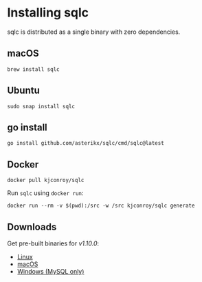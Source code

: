 # Installing sqlc

sqlc is distributed as a single binary with zero dependencies.

## macOS

```
brew install sqlc
```

## Ubuntu

```
sudo snap install sqlc
```

## go install

```
go install github.com/asterikx/sqlc/cmd/sqlc@latest
```

## Docker

```
docker pull kjconroy/sqlc
```

Run `sqlc` using `docker run`:

```
docker run --rm -v $(pwd):/src -w /src kjconroy/sqlc generate
```

## Downloads

Get pre-built binaries for *v1.10.0*:

- [Linux](https://github.com/asterikx/sqlc/releases/download/v1.10.0/sqlc_1.10.0_linux_amd64.tar.gz)
- [macOS](https://github.com/asterikx/sqlc/releases/download/v1.10.0/sqlc_1.10.0_darwin_amd64.zip)
- [Windows (MySQL only)](https://github.com/asterikx/sqlc/releases/download/v1.10.0/sqlc_1.10.0_windows_amd64.zip)
